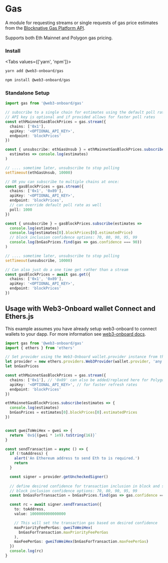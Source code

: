 <script>
    import {Gas} from '$lib/components'
</script>
# Gas

A module for requesting streams or single requests of gas price estimates from the [Blocknative Gas Platform API](https://docs.blocknative.com/gas-platform).

Supports both Eth Mainnet and Polygon gas pricing.

<Gas />

### Install

<Tabs values={['yarn', 'npm']}>
<TabPanel value="yarn">

```sh copy
yarn add @web3-onboard/gas
```

  </TabPanel>
  <TabPanel value="npm">

```sh copy
npm install @web3-onboard/gas
```

  </TabPanel>
</Tabs>

### Standalone Setup

```typescript
import gas from '@web3-onboard/gas'

// subscribe to a single chain for estimates using the default poll rate of 5 secs
// API key is optional and if provided allows for faster poll rates
const ethMainnetGasBlockPrices = gas.stream({
  chains: ['0x1'],
  apiKey: '<OPTIONAL_API_KEY>',
  endpoint: 'blockPrices'
})

const { unsubscribe: ethGasUnsub } = ethMainnetGasBlockPrices.subscribe(
  estimates => console.log(estimates)
)

// .... sometime later, unsubscribe to stop polling
setTimeout(ethGasUnsub, 10000)

// OR you can subscribe to multiple chains at once:
const gasBlockPrices = gas.stream({
  chains: ['0x1', '0x89'],
  apiKey: '<OPTIONAL_API_KEY>',
  endpoint: 'blockPrices',
  // can override default poll rate as well
  poll: 1000
})

const { unsubscribe } = gasBlockPrices.subscribe(estimates =>
  console.log(estimates)
  console.log(estimates[0].blockPrices[0].estimatedPrice)
  // block inclusion confidence options: 70, 80, 90, 95, 99
  console.log(bnGasPrices.find(gas => gas.confidence === 90))
)

// .... sometime later, unsubscribe to stop polling
setTimeout(unsubscribe, 10000)

// Can also just do a one time get rather than a stream
const gasBlockPrices = await gas.get({
  chains: ['0x1', '0x89'],
  apiKey: '<OPTIONAL_API_KEY>',
  endpoint: 'blockPrices'
})
```


## Usage with Web3-Onboard wallet Connect and Ethers.js

This example assumes you have already setup web3-onboard to connect wallets to your dapp. 
For more information see [web3-onboard docs](/docs/packages/core#install).
```ts
import gas from '@web3-onboard/gas'
import { ethers } from 'ethers'

// Set provider using the Web3-Onboard wallet.provider instance from the connected wallet
let provider = new ethers.providers.Web3Provider(wallet.provider, 'any')
let bnGasPrices

const ethMainnetGasBlockPrices = gas.stream({
  chains: ['0x1'], // '0x89' can also be added/replaced here for Polygon gas data 
  apiKey: '<OPTIONAL_API_KEY>', // for faster refresh rates
  endpoint: 'blockPrices'
})

ethMainnetGasBlockPrices.subscribe(estimates => {
  console.log(estimates)
  bnGasPrices = estimates[0].blockPrices[0].estimatedPrices
})


const gweiToWeiHex = gwei => {
  return `0x${(gwei * 1e9).toString(16)}`
}

const sendTransaction = async () => {
  if (!toAddress) {
    alert('An Ethereum address to send Eth to is required.')
    return
  }

  const signer = provider.getUncheckedSigner()
  
  // define desired confidence for transaction inclusion in block and set in transaction
  // block inclusion confidence options: 70, 80, 90, 95, 99
  const bnGasForTransaction = bnGasPrices.find(gas => gas.confidence === 90)

  const rc = await signer.sendTransaction({
    to: toAddress,
    value: 1000000000000000

    // This will set the transaction gas based on desired confidence
    maxPriorityFeePerGas: gweiToWeiHex(
      bnGasForTransaction.maxPriorityFeePerGas
    ),
    maxFeePerGas: gweiToWeiHex(bnGasForTransaction.maxFeePerGas)
  })
  console.log(rc)
}
```
